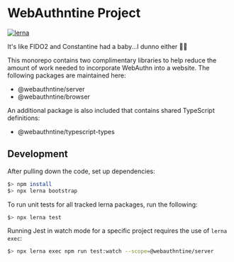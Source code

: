 # WebAuthntine Project
[![lerna](https://img.shields.io/badge/maintained%20with-lerna-cc00ff.svg)](https://lerna.js.org/)

It's like FIDO2 and Constantine had a baby...I dunno either 🤷‍♂️

This monorepo contains two complimentary libraries to help reduce the amount of work needed to
incorporate WebAuthn into a website. The following packages are maintained here:

- @webauthntine/server
- @webauthntine/browser

An additional package is also included that contains shared TypeScript definitions:

- @webauthntine/typescript-types

## Development

After pulling down the code, set up dependencies:

```sh
$> npm install
$> npx lerna bootstrap
```

To run unit tests for all tracked lerna packages, run the following:

```sh
$> npx lerna test
```

Running Jest in watch mode for a specific project requires the use of `lerna exec`:

```sh
$> npx lerna exec npm run test:watch --scope=@webauthntine/server
```
